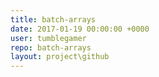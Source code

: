 ```yaml
---
title: batch-arrays
date: 2017-01-19 00:00:00 +0000
user: tumblegamer
repo: batch-arrays
layout: project\github
---
```

